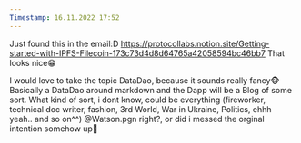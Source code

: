 ```yaml
---
Timestamp: 16.11.2022 17:52
---
```

Just found this in the email:D
https://protocollabs.notion.site/Getting-started-with-IPFS-Filecoin-173c73d4d8d64765a42058594bc46bb7
That looks nice😁 

I would love to take the topic DataDao, because it sounds really fancy🐵
Basically a DataDao around markdown and the Dapp will be a Blog of some sort. 
What kind of sort, i dont know, could be everything (fireworker, technical doc writer, fashion, 3rd World, War in Ukraine, Politics, ehhh yeah.. and so on^^)
@Watson.pgn right?, or did i messed the orginal intention somehow up🙈
